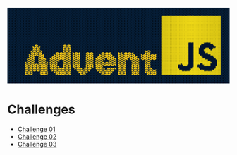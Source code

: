 ![Alt text](<adventjs.png>)

# Challenges
- [Challenge 01](https://github.com/KevinJPC/adventjs/tree/main/challenge-01)
- [Challenge 02](https://github.com/KevinJPC/adventjs/tree/main/challenge-02)
- [Challenge 03](https://github.com/KevinJPC/adventjs/tree/main/challenge-03)

